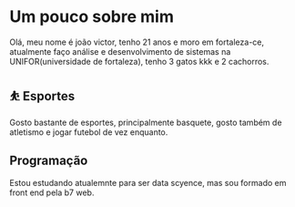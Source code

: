 # Um pouco sobre mim

Olá, meu nome é joão victor, tenho 21  anos e moro em fortaleza-ce, atualmente faço análise e desenvolvimento de sistemas na UNIFOR(universidade de fortaleza), tenho 3 gatos kkk e 2 cachorros. 

 ##  ⛹️ Esportes
 Gosto bastante de esportes, principalmente basquete, gosto também de atletismo e jogar futebol de vez enquanto.

## Programação
Estou estudando atualemnte para ser data scyence, mas sou formado em front end pela b7 web.
